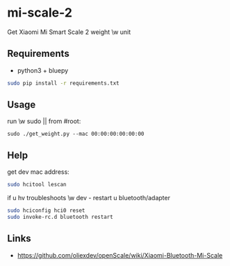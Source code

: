 # mi-scale-2

Get Xiaomi Mi Smart Scale 2 weight \w unit

## Requirements

 * python3 + bluepy

```bash
sudo pip install -r requirements.txt
```

## Usage

run \w sudo || from #root:

```
sudo ./get_weight.py --mac 00:00:00:00:00:00
```

## Help

get dev mac address:

```bash
sudo hcitool lescan
```

if u hv troubleshoots \w dev - restart u bluetooth/adapter

```bash
sudo hciconfig hci0 reset
sudo invoke-rc.d bluetooth restart
```

## Links

 * https://github.com/oliexdev/openScale/wiki/Xiaomi-Bluetooth-Mi-Scale

